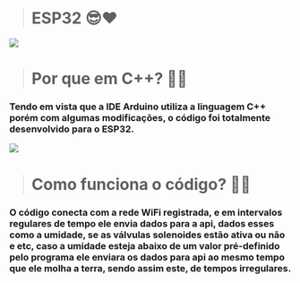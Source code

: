 > # ESP32 😎❤

![](/esp32.png)
<br>

> # Por que em C++? 🤔👀
### Tendo em vista que a IDE Arduino utiliza a linguagem C++ porém com algumas modificações, o código foi totalmente desenvolvido para o ESP32.

![](/espArduino.jpg)
<br>

> # Como funciona o código? 📐🤨
### O código conecta com a rede WiFi registrada, e em intervalos regulares de tempo ele envia dados para a api, dados esses como a umidade, se as válvulas solenoides estão ativa ou não e etc, caso a umidade esteja abaixo de um valor pré-definido pelo programa ele enviara os dados para api ao mesmo tempo que ele molha a terra, sendo assim este, de tempos irregulares.
